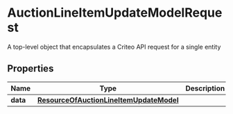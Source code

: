 

# AuctionLineItemUpdateModelRequest

A top-level object that encapsulates a Criteo API request for a single entity

## Properties

| Name | Type | Description | Notes |
|------------ | ------------- | ------------- | -------------|
|**data** | [**ResourceOfAuctionLineItemUpdateModel**](ResourceOfAuctionLineItemUpdateModel.md) |  |  [optional] |




